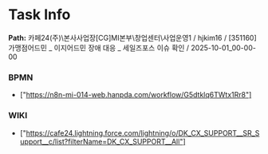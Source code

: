 # Task Info

**Path:** 카페24(주)\본사사업장\[CG]MI본부\창업센터\사업운영1 / hjkim16 / [351160] 가맹점어드민 _ 이지어드민 장애 대응 _ 세일즈포스 이슈 확인 / 2025-10-01_00-00-00

### BPMN
- ["https://n8n-mi-014-web.hanpda.com/workflow/G5dtklq6TWtx1Rr8"]

### WIKI
- ["https://cafe24.lightning.force.com/lightning/o/DK_CX_SUPPORT__SR_Support__c/list?filterName=DK_CX_SUPPORT__All"]

